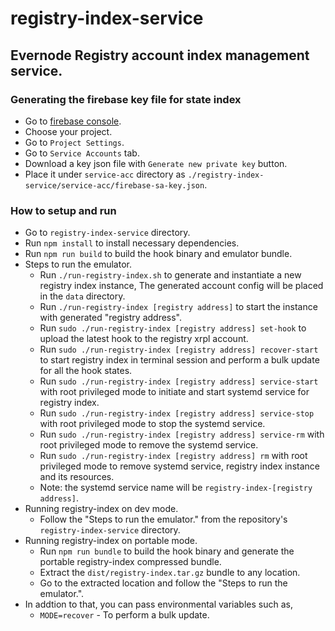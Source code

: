 # registry-index-service
## Evernode Registry account index management service.

### Generating the firebase key file for state index
- Go to [firebase console](https://console.firebase.google.com).
- Choose your project.
- Go to `Project Settings`.
- Go to `Service Accounts` tab.
- Download a key json file with `Generate new private key` button.
- Place it under `service-acc` directory as `./registry-index-service/service-acc/firebase-sa-key.json`.

### How to setup and run
- Go to `registry-index-service` directory.
- Run `npm install` to install necessary dependencies.
- Run `npm run build` to build the hook binary and emulator bundle.
- Steps to run the emulator.
  - Run `./run-registry-index.sh` to generate and instantiate a new registry index instance, The generated account config will be placed in the `data` directory.
  - Run `./run-registry-index [registry address]` to start the instance with generated "registry address".
  - Run `sudo ./run-registry-index [registry address] set-hook` to upload the latest hook to the registry xrpl account.
  - Run `sudo ./run-registry-index [registry address] recover-start` to start registry index in terminal session and perform a bulk update for all the hook states.
  - Run `sudo ./run-registry-index [registry address] service-start` with root privileged mode to initiate and start systemd service for registry index.
  - Run `sudo ./run-registry-index [registry address] service-stop` with root privileged mode to stop the systemd service.
  - Run `sudo ./run-registry-index [registry address] service-rm` with root privileged mode to remove the systemd service.
  - Run `sudo ./run-registry-index [registry address] rm` with root privileged mode to remove systemd service, registry index instance and its resources.
  - Note: the systemd service name will be `registry-index-[registry address]`.
- Running registry-index on dev mode.
  - Follow the "Steps to run the emulator." from the repository's `registry-index-service` directory.
- Running registry-index on portable mode.
  - Run `npm run bundle` to build the hook binary and generate the portable registry-index compressed bundle.
  - Extract the `dist/registry-index.tar.gz` bundle to any location.
  - Go to the extracted location and follow the "Steps to run the emulator.".
- In addtion to that, you can pass environmental variables such as,
  - `MODE=recover` - To perform a bulk update.
